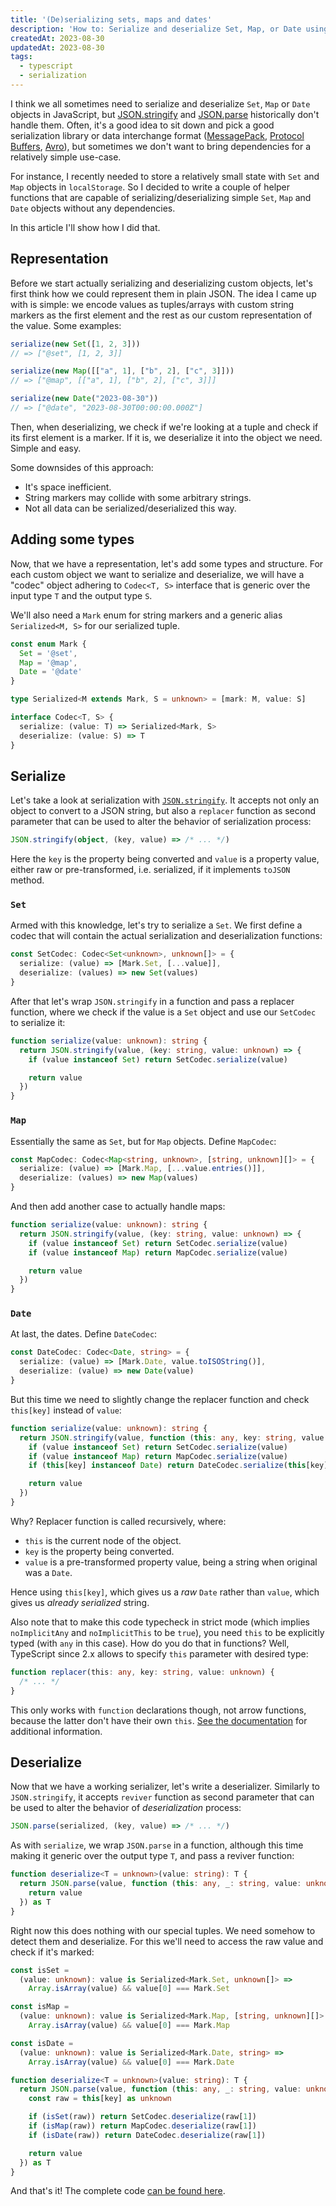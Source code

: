 ```yaml
---
title: '(De)serializing sets, maps and dates'
description: 'How to: Serialize and deserialize Set, Map, or Date using JSON.stringify and JSON.parse.'
createdAt: 2023-08-30
updatedAt: 2023-08-30
tags:
  - typescript
  - serialization
---
```


I think we all sometimes need to serialize and deserialize `Set`, `Map` or `Date` objects in JavaScript, but [JSON.stringify] and [JSON.parse] historically don't handle them. Often, it's a good idea to sit down and pick a good serialization library or data interchange format ([MessagePack][messagepack], [Protocol Buffers][protobuf], [Avro][avro]), but sometimes we don't want to bring dependencies for a relatively simple use-case.

For instance, I recently needed to store a relatively small state with `Set` and `Map` objects in `localStorage`. So I decided to write a couple of helper functions that are capable of serializing/deserializing simple `Set`, `Map` and `Date` objects without any dependencies.

In this article I'll show how I did that.

## Representation

Before we start actually serializing and deserializing custom objects, let's first think how we could represent them in plain JSON. The idea I came up with is simple: we encode values as tuples/arrays with custom string markers as the first element and the rest as our custom representation of the value. Some examples:

```typescript
serialize(new Set([1, 2, 3]))
// => ["@set", [1, 2, 3]]

serialize(new Map([["a", 1], ["b", 2], ["c", 3]]))
// => ["@map", [["a", 1], ["b", 2], ["c", 3]]]

serialize(new Date("2023-08-30"))
// => ["@date", "2023-08-30T00:00:00.000Z"]
```

Then, when deserializing, we check if we're looking at a tuple and check if its first element is a marker. If it is, we deserialize it into the object we need. Simple and easy.

Some downsides of this approach:

- It's space inefficient.
- String markers may collide with some arbitrary strings.
- Not all data can be serialized/deserialized this way.

## Adding some types

Now, that we have a representation, let's add some types and structure. For each custom object we want to serialize and deserialize, we will have a "codec" object adhering to `Codec<T, S>` interface that is generic over the input type `T` and the output type `S`.

We'll also need a `Mark` enum for string markers and a generic alias `Serialized<M, S>` for our serialized tuple.

```typescript
const enum Mark {
  Set = '@set',
  Map = '@map',
  Date = '@date'
}

type Serialized<M extends Mark, S = unknown> = [mark: M, value: S]

interface Codec<T, S> {
  serialize: (value: T) => Serialized<Mark, S>
  deserialize: (value: S) => T
}
```

## Serialize

Let's take a look at serialization with [`JSON.stringify`][json.stringify]. It accepts not only an object to convert to a JSON string, but also a `replacer` function as second parameter that can be used to alter the behavior of serialization process:

```typescript
JSON.stringify(object, (key, value) => /* ... */)
```

Here the `key` is the property being converted and `value` is a property value, either raw or pre-transformed, i.e. serialized, if it implements `toJSON` method.

### `Set`

Armed with this knowledge, let's try to serialize a `Set`. We first define a codec that will contain the actual serialization and deserialization functions:

```typescript
const SetCodec: Codec<Set<unknown>, unknown[]> = {
  serialize: (value) => [Mark.Set, [...value]],
  deserialize: (values) => new Set(values)
}
```

After that let's wrap `JSON.stringify` in a function and pass a replacer function, where we check if the value is a `Set` object and use our `SetCodec` to serialize it:

```typescript
function serialize(value: unknown): string {
  return JSON.stringify(value, (key: string, value: unknown) => {
    if (value instanceof Set) return SetCodec.serialize(value)

    return value
  })
}
```

### `Map`

Essentially the same as `Set`, but for `Map` objects. Define `MapCodec`:

```typescript
const MapCodec: Codec<Map<string, unknown>, [string, unknown][]> = {
  serialize: (value) => [Mark.Map, [...value.entries()]],
  deserialize: (values) => new Map(values)
}
```

And then add another case to actually handle maps:

```typescript {{ highlight: [4], highlightInvert: true }}
function serialize(value: unknown): string {
  return JSON.stringify(value, (key: string, value: unknown) => {
    if (value instanceof Set) return SetCodec.serialize(value)
    if (value instanceof Map) return MapCodec.serialize(value)

    return value
  })
}
```

### `Date`

At last, the dates. Define `DateCodec`:

```typescript
const DateCodec: Codec<Date, string> = {
  serialize: (value) => [Mark.Date, value.toISOString()],
  deserialize: (value) => new Date(value)
}
```

But this time we need to slightly change the replacer function and check `this[key]` instead of `value`:

```typescript {{ highlight: [2, 5], highlightInvert: true }}
function serialize(value: unknown): string {
  return JSON.stringify(value, function (this: any, key: string, value: unknown) {
    if (value instanceof Set) return SetCodec.serialize(value)
    if (value instanceof Map) return MapCodec.serialize(value)
    if (this[key] instanceof Date) return DateCodec.serialize(this[key])

    return value
  })
}
```

Why? Replacer function is called recursively, where:

- `this` is the current node of the object.
- `key` is the property being converted.
- `value` is a pre-transformed property value, being a string when original was a `Date`.

Hence using `this[key]`, which gives us a _raw_ `Date` rather than `value`, which gives us _already serialized_ string.

Also note that to make this code typecheck in strict mode (which implies `noImplicitAny` and `noImplicitThis` to be `true`), you need `this` to be explicitly typed (with `any` in this case). How do you do that in functions? Well, TypeScript since 2.x allows to specify `this` parameter with desired type:

```typescript
function replacer(this: any, key: string, value: unknown) {
  /* ... */
}
```

This only works with `function` declarations though, not arrow functions, because the latter don't have their own `this`. [See the documentation][this-parameter] for additional information.

## Deserialize

Now that we have a working serializer, let's write a deserializer. Similarly to `JSON.stringify`, it accepts `reviver` function as second parameter that can be used to alter the behavior of _deserialization_ process:

```typescript
JSON.parse(serialized, (key, value) => /* ... */)
```

As with `serialize`, we wrap `JSON.parse` in a function, although this time making it generic over the output type `T`, and pass a reviver function:

```typescript
function deserialize<T = unknown>(value: string): T {
  return JSON.parse(value, function (this: any, _: string, value: unknown) {
    return value
  }) as T
}
```

Right now this does nothing with our special tuples. We need somehow to detect them and deserialize. For this we'll need to access the raw value and check if it's marked:

```typescript {{ highlight: [[1, 3], [5,7], [9, 11], 15, [17, 19]], highlightInvert: true }}
const isSet =
  (value: unknown): value is Serialized<Mark.Set, unknown[]> =>
    Array.isArray(value) && value[0] === Mark.Set

const isMap =
  (value: unknown): value is Serialized<Mark.Map, [string, unknown][]> =>
    Array.isArray(value) && value[0] === Mark.Map

const isDate =
  (value: unknown): value is Serialized<Mark.Date, string> =>
    Array.isArray(value) && value[0] === Mark.Date

function deserialize<T = unknown>(value: string): T {
  return JSON.parse(value, function (this: any, _: string, value: unknown) {
    const raw = this[key] as unknown

    if (isSet(raw)) return SetCodec.deserialize(raw[1])
    if (isMap(raw)) return MapCodec.deserialize(raw[1])
    if (isDate(raw)) return DateCodec.deserialize(raw[1])

    return value
  }) as T
}
```

And that's it! The complete code [can be found here][gist].

<!-- Links. -->

[messagepack]: https://msgpack.org
[protobuf]: https://protobuf.dev
[avro]: https://avro.apache.org

[json.stringify]: https://developer.mozilla.org/en-US/docs/Web/JavaScript/Reference/Global_Objects/JSON/stringify#syntax
[json.parse]: https://developer.mozilla.org/en-US/docs/Web/JavaScript/Reference/Global_Objects/JSON/parse#syntax
[this-parameter]: https://www.typescriptlang.org/docs/handbook/2/functions.html#declaring-this-in-a-function
[gist]: https://gist.github.com/norskeld/f59eb5a2ee1bde9b7047a9d4bb1af08a
